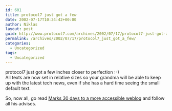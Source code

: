 ```yaml
---
id: 601
title: protocol7 just got a few
date: 2002-07-17T10:34:42+00:00
author: Niklas
layout: post
guid: http://www.protocol7.com/archives/2002/07/17/protocol7-just-got-a-few/
permalink: /archives/2002/07/17/protocol7_just_got_a_few/
categories:
  - Uncategorized
tags:
  - Uncategorized
---
```

<div class='microid-6974e505c4fa7360761131bb19f4f0e9e717720c'>
  <p>
    protocol7 just got a few inches closer to perfection :-)<br /> All texts are now set in relative sizes so your grandma will be able to keep up with the latest tech news, even if she has a hard time seeing the small default text.
  </p>
  
  <p>
    So, now all, go read <a href="http://diveintomark.org/archives/rooms/30_days_to_a_more_accessible_weblog/index.html">Marks 30 days to a more accessible weblog</a> and follow all his advises.
  </p>
</div>